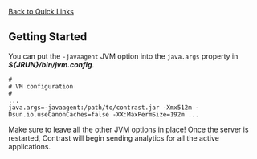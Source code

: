 <!--
title: "Installing ColdFusion on JRun"
description: "ColdFusion installation process on JRun"
tags: "java agent installation coldfusion JRUN"
-->

[Back to Quick Links](user_javainstall.html#links)

## Getting Started
You can put the ```-javaagent``` JVM option into the ```java.args``` property in ***${JRUN}/bin/jvm.config***.

````
#
# VM configuration
#
...
java.args=-javaagent:/path/to/contrast.jar -Xmx512m -Dsun.io.useCanonCaches=false -XX:MaxPermSize=192m ...
````

Make sure to leave all the other JVM options in place! Once the server is restarted, Contrast will begin sending analytics for all the active applications.

